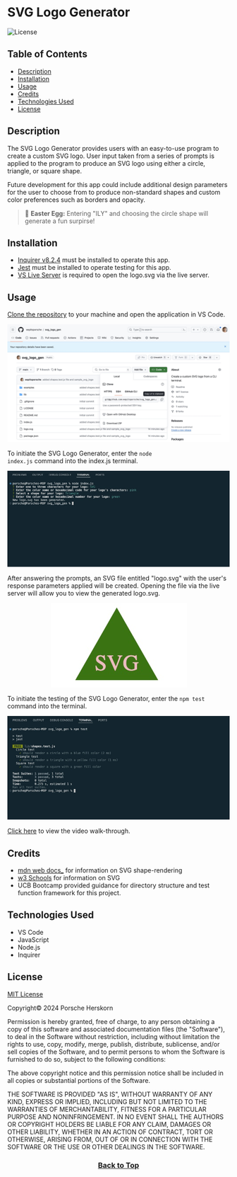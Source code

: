 # SVG Logo Generator
![License](https://img.shields.io/badge/License-MIT-9cf.svg)

## Table of Contents

* [Description](#description)
* [Installation](#installation)
* [Usage](#usage)
* [Credits](#credits)
* [Technologies Used](#technologies-used)
* [License](#license)

## Description
The SVG Logo Generator provides users with an easy-to-use program to create a custom SVG logo. User input taken from a series of prompts is applied to the program to produce an SVG logo using either a circle, triangle, or square shape.

Future development for this app could include additional design parameters for the user to choose from to produce non-standard shapes and custom color preferences such as borders and opacity.

> 📝 **Easter Egg:** Entering "ILY" and choosing the circle shape will generate a fun surpirse!

## Installation
* [Inquirer v8.2.4](https://www.npmjs.com/package/inquirer/v/8.2.4) must be installed to operate this app.
* [Jest](https://jestjs.io/docs/getting-started) must be installed to operate testing for this app.
* [VS Live Server](https://marketplace.visualstudio.com/items?itemName=ritwickdey.LiveServer) is required to open the logo.svg via the live server.

## Usage
[Clone the repository](https://github.com/eepitsporsche/svg_logo_gen) to your machine and open the application in VS Code.

<p align="center"><img src="./assets/images/svg_logo_generator_github_repo.jpg" alt="SVG Logo Generator GitHub Repo"></p>

To initiate the SVG Logo Generator, enter the <code>node index.js</code> command into the index.js terminal.

<p align="center"><img src="./assets/images/svg_logo_generator_terminal_demo.jpg" alt="SVG Logo Generator Terminal Demo"></p>

After answering the prompts, an SVG file entitled "logo.svg" with the user's response parameters applied will be created.
Opening the file via the live server will allow you to view the generated logo.svg.

<p align="center"><img src="./examples/svg_logo_generator_new_logo.jpg" alt="New logo.svg Created by the SVG Logo Generator"></p>

To initiate the testing of the SVG Logo Generator, enter the <code>npm test</code> command into the terminal.

<p align="center"><img src="./assets/images/svg_logo_generator_test_demo.jpg" alt="SVG Logo Generator Terminal Test Demo"></p>

[Click here](https://drive.google.com/file/d/1jeSethZNHqkaDba_ocOdXwIx39oQB7Pl/view?usp=sharing) to view the video walk-through.


## Credits
* [mdn web docs_](https://developer.mozilla.org/en-US/docs/Web/SVG/Attribute/shape-rendering) for information on SVG shape-rendering
* [w3 Schools](https://www.w3schools.com/graphics/svg_intro.asp) for information on SVG
* UCB Bootcamp provided guidance for directory structure and test function framework for this project.


## Technologies Used
* VS Code
* JavaScript
* Node.js
* Inquirer


## License
<a href="https://opensource.org/licenses/MIT">MIT License</a>

Copyright© 2024 Porsche Herskorn

Permission is hereby granted, free of charge, to any person obtaining a copy of this software and associated documentation files (the "Software"), to deal in the Software without restriction, including without limitation the rights to use, copy, modify, merge, publish, distribute, sublicense, and/or sell copies of the Software, and to permit persons to whom the Software is furnished to do so, subject to the following conditions:

The above copyright notice and this permission notice shall be included in all copies or substantial portions of the Software.

THE SOFTWARE IS PROVIDED "AS IS", WITHOUT WARRANTY OF ANY KIND, EXPRESS OR IMPLIED, INCLUDING BUT NOT LIMITED TO THE WARRANTIES OF MERCHANTABILITY, FITNESS FOR A PARTICULAR PURPOSE AND NONINFRINGEMENT. IN NO EVENT SHALL THE AUTHORS OR COPYRIGHT HOLDERS BE LIABLE FOR ANY CLAIM, DAMAGES OR OTHER LIABILITY, WHETHER IN AN ACTION OF CONTRACT, TORT OR OTHERWISE, ARISING FROM, OUT OF OR IN CONNECTION WITH THE SOFTWARE OR THE USE OR OTHER DEALINGS IN THE SOFTWARE.

### <p align="center">[Back to Top](#svg-logo-generator)</p>